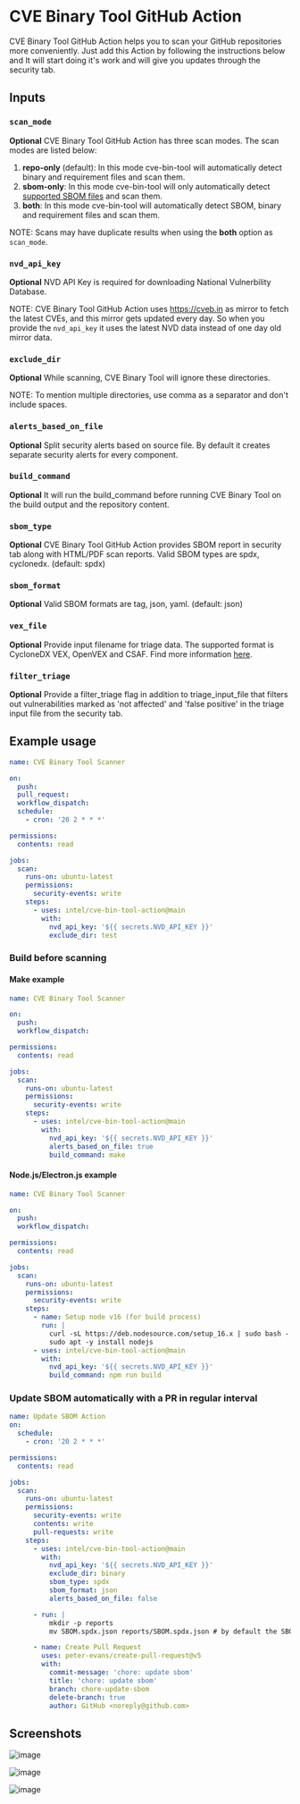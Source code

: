 # CVE Binary Tool GitHub Action

CVE Binary Tool GitHub Action helps you to scan your GitHub repositories more conveniently. Just add this Action by following the instructions below and It will start doing it's work and will give you updates through the security tab.

## Inputs

### `scan_mode`

**Optional** CVE Binary Tool GitHub Action has three scan modes. The scan modes are listed below:

1. **repo-only** (default): In this mode cve-bin-tool will automatically detect binary and requirement files and scan them.
2. **sbom-only**: In this mode cve-bin-tool will only automatically detect [supported SBOM files](https://github.com/intel/cve-bin-tool/blob/main/doc/how_to_guides/sbom.md#sbom-support) and scan them.
3. **both**: In this mode cve-bin-tool will automatically detect SBOM, binary and requirement files and scan them.

NOTE: Scans may have duplicate results when using the **both** option as `scan_mode`.

### `nvd_api_key`

**Optional** NVD API Key is required for downloading National Vulnerbility Database.

NOTE: CVE Binary Tool GitHub Action uses https://cveb.in as mirror to fetch the latest CVEs, and this mirror gets updated every day. So when you provide the `nvd_api_key` it uses the latest NVD data instead of one day old mirror data.

### `exclude_dir`

**Optional** While scanning, CVE Binary Tool will ignore these directories.

NOTE: To mention multiple directories, use comma as a separator and don't include spaces.

### `alerts_based_on_file`

**Optional** Split security alerts based on source file. By default it creates separate security alerts for every component.

### `build_command`

**Optional** It will run the build_command before running CVE Binary Tool on the build output and the repository content.

### `sbom_type`

**Optional** CVE Binary Tool GitHub Action provides SBOM report in security tab along with HTML/PDF scan reports. Valid SBOM types are spdx, cyclonedx. (default: spdx)

### `sbom_format`

**Optional** Valid SBOM formats are tag, json, yaml. (default: json)

### `vex_file`

**Optional** Provide input filename for triage data. The supported format is CycloneDX VEX, OpenVEX and CSAF. Find more information [here](https://github.com/intel/cve-bin-tool#providing-triage-input).

### `filter_triage`

**Optional** Provide a filter_triage flag in addition to triage_input_file that filters out vulnerabilities marked as 'not affected' and 'false positive' in the triage input file from the security tab.

## Example usage

```yaml
name: CVE Binary Tool Scanner

on:
  push:
  pull_request:
  workflow_dispatch:
  schedule:
    - cron: '20 2 * * *'

permissions:
  contents: read

jobs:
  scan:
    runs-on: ubuntu-latest
    permissions:
      security-events: write
    steps:
      - uses: intel/cve-bin-tool-action@main
        with:
          nvd_api_key: '${{ secrets.NVD_API_KEY }}'
          exclude_dir: test
```

### Build before scanning

#### Make example

```yaml
name: CVE Binary Tool Scanner

on:
  push:
  workflow_dispatch:

permissions:
  contents: read

jobs:
  scan:
    runs-on: ubuntu-latest
    permissions:
      security-events: write
    steps:
      - uses: intel/cve-bin-tool-action@main
        with:
          nvd_api_key: '${{ secrets.NVD_API_KEY }}'
          alerts_based_on_file: true
          build_command: make
```

#### Node.js/Electron.js example

```yaml
name: CVE Binary Tool Scanner

on:
  push:
  workflow_dispatch:

permissions:
  contents: read

jobs:
  scan:
    runs-on: ubuntu-latest
    permissions:
      security-events: write
    steps:
      - name: Setup node v16 (for build process)
        run: |
          curl -sL https://deb.nodesource.com/setup_16.x | sudo bash -
          sudo apt -y install nodejs
      - uses: intel/cve-bin-tool-action@main
        with:
          nvd_api_key: '${{ secrets.NVD_API_KEY }}'
          build_command: npm run build
```

### Update SBOM automatically with a PR in regular interval

```yaml
name: Update SBOM Action
on:
  schedule:
    - cron: '20 2 * * *'

permissions:
  contents: read

jobs:
  scan:
    runs-on: ubuntu-latest
    permissions:
      security-events: write
      contents: write
      pull-requests: write
    steps:
      - uses: intel/cve-bin-tool-action@main
        with:
          nvd_api_key: '${{ secrets.NVD_API_KEY }}'
          exclude_dir: binary
          sbom_type: spdx
          sbom_format: json
          alerts_based_on_file: false

      - run: |
          mkdir -p reports
          mv SBOM.spdx.json reports/SBOM.spdx.json # by default the SBOM file will be stored in the root directory of the repository, in this example the SBOM file is moved to reports directory in the repository

      - name: Create Pull Request
        uses: peter-evans/create-pull-request@v5
        with:
          commit-message: 'chore: update sbom'
          title: 'chore: update sbom'
          branch: chore-update-sbom
          delete-branch: true
          author: GitHub <noreply@github.com>
```

## Screenshots

![image](https://raw.githubusercontent.com/intel/cve-bin-tool-action/main/assets/images/screenshot_1.png)

![image](https://raw.githubusercontent.com/intel/cve-bin-tool-action/main/assets/images/screenshot_2.png)

![image](https://raw.githubusercontent.com/intel/cve-bin-tool-action/main/assets/images/screenshot_3.png)
